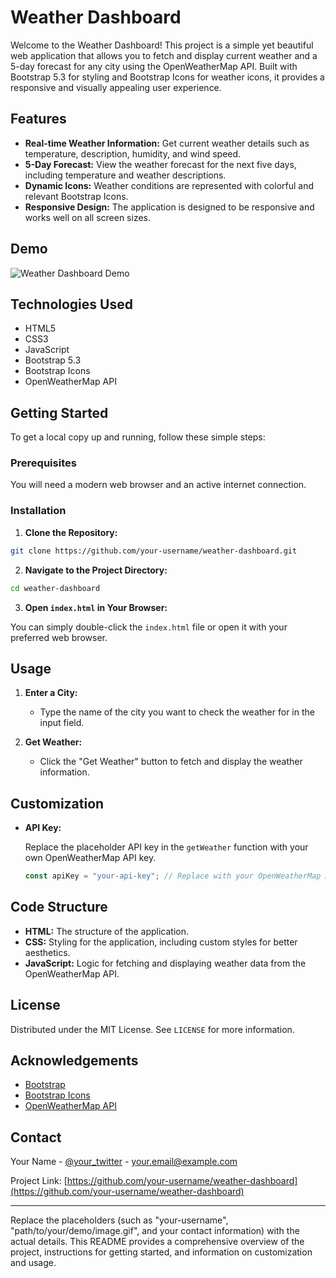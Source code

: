 # Weather Dashboard

Welcome to the Weather Dashboard! This project is a simple yet beautiful web application that allows you to fetch and display current weather and a 5-day forecast for any city using the OpenWeatherMap API. Built with Bootstrap 5.3 for styling and Bootstrap Icons for weather icons, it provides a responsive and visually appealing user experience.

## Features

- **Real-time Weather Information:** Get current weather details such as temperature, description, humidity, and wind speed.
- **5-Day Forecast:** View the weather forecast for the next five days, including temperature and weather descriptions.
- **Dynamic Icons:** Weather conditions are represented with colorful and relevant Bootstrap Icons.
- **Responsive Design:** The application is designed to be responsive and works well on all screen sizes.

## Demo

![Weather Dashboard Demo](path/to/your/demo/image.gif)

## Technologies Used

- HTML5
- CSS3
- JavaScript
- Bootstrap 5.3
- Bootstrap Icons
- OpenWeatherMap API

## Getting Started

To get a local copy up and running, follow these simple steps:

### Prerequisites

You will need a modern web browser and an active internet connection.

### Installation

1. **Clone the Repository:**

```bash
git clone https://github.com/your-username/weather-dashboard.git
```

2. **Navigate to the Project Directory:**

```bash
cd weather-dashboard
```

3. **Open `index.html` in Your Browser:**

You can simply double-click the `index.html` file or open it with your preferred web browser.

## Usage

1. **Enter a City:**

   - Type the name of the city you want to check the weather for in the input field.
   
2. **Get Weather:**

   - Click the "Get Weather" button to fetch and display the weather information.

## Customization

- **API Key:**
  
  Replace the placeholder API key in the `getWeather` function with your own OpenWeatherMap API key.

  ```javascript
  const apiKey = "your-api-key"; // Replace with your OpenWeatherMap API key
  ```

## Code Structure

- **HTML:** The structure of the application.
- **CSS:** Styling for the application, including custom styles for better aesthetics.
- **JavaScript:** Logic for fetching and displaying weather data from the OpenWeatherMap API.

## License

Distributed under the MIT License. See `LICENSE` for more information.

## Acknowledgements

- [Bootstrap](https://getbootstrap.com/)
- [Bootstrap Icons](https://icons.getbootstrap.com/)
- [OpenWeatherMap API](https://openweathermap.org/api)

## Contact

Your Name - [@your_twitter](https://twitter.com/your_twitter) - your.email@example.com

Project Link: [https://github.com/your-username/weather-dashboard](https://github.com/your-username/weather-dashboard)

---

Replace the placeholders (such as "your-username", "path/to/your/demo/image.gif", and your contact information) with the actual details. This README provides a comprehensive overview of the project, instructions for getting started, and information on customization and usage.
